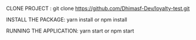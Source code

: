 CLONE PROJECT : 
git clone https://github.com/Dhimasf-Dev/loyalty-test.git

INSTALL THE PACKAGE:
yarn install or npm install

RUNNING THE APPLICATION:
yarn start or npm start
